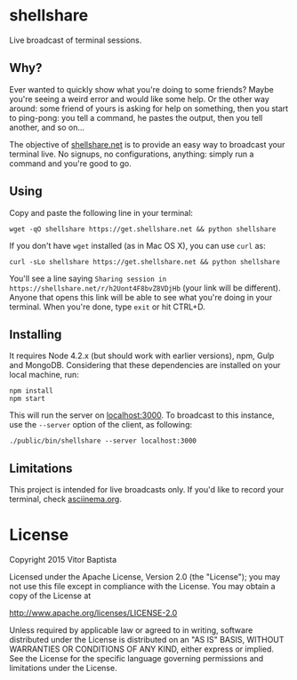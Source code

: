 # shellshare

Live broadcast of terminal sessions.

## Why?

Ever wanted to quickly show what you're doing to some friends? Maybe you're seeing a weird error and would like some help. Or the other way around: some friend of yours is asking for help on something, then you start to ping-pong: you tell a command, he pastes the output, then you tell another, and so on...

The objective of [shellshare.net](https://shellshare.net) is to provide an easy way to broadcast your terminal live. No signups, no configurations, anything: simply run a command and you're good to go.

## Using

Copy and paste the following line in your terminal:

```
wget -qO shellshare https://get.shellshare.net && python shellshare
```

If you don't have `wget` installed (as in Mac OS X), you can use `curl` as:

```
curl -sLo shellshare https://get.shellshare.net && python shellshare
```

You'll see a line saying `Sharing session in
https://shellshare.net/r/h2Uont4F8bvZ8VDjHb` (your link will be different).
Anyone that opens this link will be able to see what you're doing in your
terminal. When you're done, type `exit` or hit CTRL+D.

## Installing

It requires Node 4.2.x (but should work with earlier versions), npm, Gulp and
MongoDB. Considering that these dependencies are installed on your local
machine, run:

```
npm install
npm start
```

This will run the server on [localhost:3000](http://localhost:3000). To
broadcast to this instance, use the `--server` option of the client, as
following:

```
./public/bin/shellshare --server localhost:3000
```

## Limitations

This project is intended for live broadcasts only. If you'd like to record your terminal, check [asciinema.org](https://asciinema.org).

# License

Copyright 2015 Vitor Baptista

Licensed under the Apache License, Version 2.0 (the "License");
you may not use this file except in compliance with the License.
You may obtain a copy of the License at

  http://www.apache.org/licenses/LICENSE-2.0

Unless required by applicable law or agreed to in writing, software
distributed under the License is distributed on an "AS IS" BASIS,
WITHOUT WARRANTIES OR CONDITIONS OF ANY KIND, either express or implied.
See the License for the specific language governing permissions and
limitations under the License.
